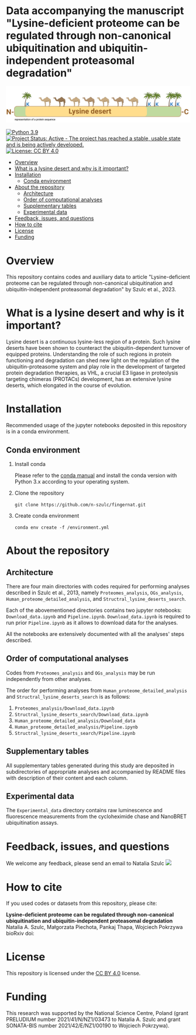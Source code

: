 # Data accompanying the manuscript "Lysine-deficient proteome can be regulated through non-canonical ubiquitination and ubiquitin-independent proteasomal degradation"

<img src="readme_pics/lysine_deserts_definition.png" width="900" class="center" />

[![Python 3.9](https://img.shields.io/badge/python-3.9-blue.svg)](https://www.python.org/downloads/release/python-360/)
[![Project Status: Active - The project has reached a stable, usable
state and is being actively
developed.](http://www.repostatus.org/badges/latest/active.svg)](http://www.repostatus.org/#active)
[![License: CC BY 4.0](https://i.creativecommons.org/l/by/4.0/88x31.png)](https://creativecommons.org/licenses/by/4.0/)

<!-- TOC depthFrom:1 depthTo:6 withLinks:1 updateOnSave:1 orderedList:0 -->

- [Overview](#overview)
- [What is a lysine desert and why is it important?](#what-is-a-lysine-desert-and-why-is-it-important)
- [Installation](#installation)
	- [Conda environment](#conda-environment)
- [About the repository](#about-the-repository)
	- [Architecture](#architecture)
	- [Order of computational analyses](#order-of-computational-analyses)
	- [Supplementary tables](#supplementary-tables)
	- [Experimental data](#experimental-data)
- [Feedback, issues, and questions](#feedback-issues-and-questions)
- [How to cite](#how-to-cite)
- [License](#license)
- [Funding](#funding)

<!-- /TOC -->


# Overview

This repository contains codes and auxiliary data to article "Lysine-deficient proteome can be regulated through non-canonical ubiquitination and ubiquitin-independent proteasomal degradation" by Szulc et al., 2023.

# What is a lysine desert and why is it important?

Lysine desert is a continuous lysine-less region of a protein. Such lysine deserts have been shown to counteract the ubiquitin-dependent turnover of equipped proteins. Understanding the role of such regions in protein functioning and degradation can shed new light on the regulation of the ubiquitin-proteasome system and play role in the development of targeted protein degradation therapies, as VHL, a crucial E3 ligase in proteolysis targeting chimeras (PROTACs) development, has an extensive lysine deserts, which elongated in the course of evolution.

# Installation

Recommended usage of the jupyter notebooks deposited in this repository is in a conda environment.

## Conda environment

1. Install conda

      Please refer to the [conda manual](https://docs.conda.io/projects/conda/en/latest/user-guide/install/index.html) and install the conda version with Python 3.x according to your operating system.

2. Clone the repository

      `git clone https://github.com/n-szulc/fingernat.git`

3. Create conda environment

      `conda env create -f /environment.yml`

# About the repository

## Architecture

There are four main directories with codes required for performing analyses described in Szulc et al., 2013, namely `Proteomes_analysis`, `OGs_analysis`, `Human_proteome_detailed_analysis`, and `Structral_lysine_deserts_search`.

Each of the abovementioned directories contains two jupyter notebooks: `Download_data.ipynb` and `Pipeline.ipynb`. `Download_data.ipynb` is required to run prior `Pipeline.ipynb` as it allows to download data for the analyses.

All the notebooks are extensively documented with all the analyses' steps described.

## Order of computational analyses

Codes from `Proteomes_analysis` and `OGs_analysis` may be run independently from other analyses.

The order for performing analyses from `Human_proteome_detailed_analysis` and `Structral_lysine_deserts_search` is as follows:
1. `Proteomes_analysis/Download_data.ipynb`
2. `Structral_lysine_deserts_search/Download_data.ipynb`
3. `Human_proteome_detailed_analysis/Download_data`
4. `Human_proteome_detailed_analysis/Pipeline.ipynb`
5. `Structral_lysine_deserts_search/Pipeline.ipynb`

## Supplementary tables

All supplementary tables generated during this study are deposited in subdirectories of appropriate analyses and accompanied by README files with description of their content and each column.

## Experimental data

The `Experimental_data` directory contains raw luminescence and fluorescence measurements from the cycloheximide chase and NanoBRET ubiquitination assays.

# Feedback, issues, and questions

We welcome any feedback, please send an email to Natalia Szulc ![](https://img.shields.io/badge/nszulc-%40iimcb.gov.pl-brightgreen)

# How to cite

If you used codes or datasets from this repository, please cite:

**Lysine-deficient proteome can be regulated through non-canonical ubiquitination and ubiquitin-independent proteasomal degradation**  
Natalia A. Szulc, Małgorzata Piechota, Pankaj Thapa, Wojciech Pokrzywa
bioRxiv
doi:

# License

This repository is licensed under the [CC BY 4.0](https://creativecommons.org/licenses/by/4.0/) license.

# Funding

This research was supported by the National Science Centre, Poland (grant PRELUDIUM number 2021/41/N/NZ1/03473 to Natalia A. Szulc and grant SONATA-BIS number 2021/42/E/NZ1/00190 to Wojciech Pokrzywa).
